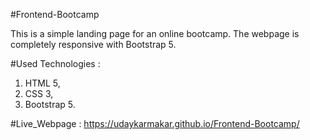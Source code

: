 #Frontend-Bootcamp

This is a simple landing page for an online bootcamp. The webpage is completely responsive with Bootstrap 5. 

#Used Technologies : 
1. HTML 5, 
2. CSS 3, 
3. Bootstrap 5.

#Live_Webpage : 
https://udaykarmakar.github.io/Frontend-Bootcamp/
